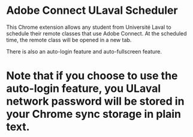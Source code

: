 # Adobe Connect ULaval Scheduler
This Chrome extension allows any student from Université Laval to schedule their remote classes that use Adobe Connect. At the scheduled time, the remote class will be opened in a new tab.

There is also an auto-login feature and auto-fullscreen feature.

# Note that if you choose to use the auto-login feature, you ULaval network password will be stored in your Chrome sync storage in plain text.
